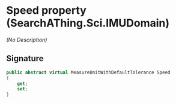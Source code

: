 # Speed property (SearchAThing.Sci.IMUDomain)
_(No Description)_

## Signature
```csharp
public abstract virtual MeasureUnitWithDefaultTolerance Speed
{
    get;
    set;
}
```
